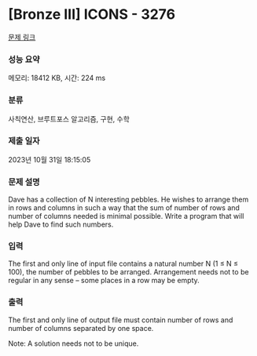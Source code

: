 # [Bronze III] ICONS - 3276 

[문제 링크](https://www.acmicpc.net/problem/3276) 

### 성능 요약

메모리: 18412 KB, 시간: 224 ms

### 분류

사칙연산, 브루트포스 알고리즘, 구현, 수학

### 제출 일자

2023년 10월 31일 18:15:05

### 문제 설명

<p>Dave has a collection of N interesting pebbles. He wishes to arrange them in rows and columns in such a way that the sum of number of rows and number of columns needed is minimal possible. Write a program that will help Dave to find such numbers. </p>

### 입력 

 <p>The first and only line of input file contains a natural number N (1 ≤ N ≤ 100), the number of pebbles to be arranged. Arrangement needs not to be regular in any sense – some places in a row may be empty.</p>

### 출력 

 <p>The first and only line of output file must contain number of rows and number of columns separated by one space.</p>

<p>Note: A solution needs not to be unique.</p>

